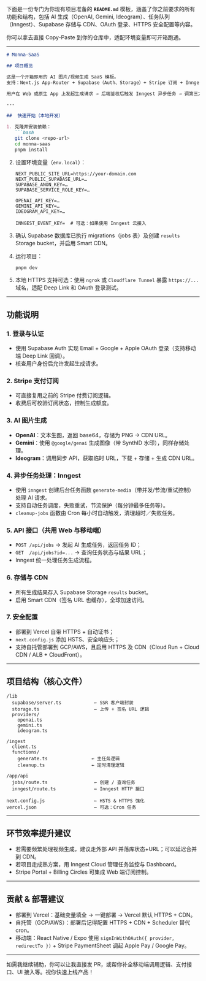 下面是一份专门为你现有项目准备的 **`README.md`** 模板，涵盖了你之前要求的所有功能和结构，包括 AI 生成（OpenAI, Gemini, Ideogram）、任务队列（Inngest）、Supabase 存储与 CDN、OAuth 登录、HTTPS 安全配置等内容。

你可以拿去直接 Copy-Paste 到你的仓库中，适配环境变量即可开箱跑通。

---

````markdown
# Monna-SaaS

## 项目概览

这是一个开箱即用的 AI 图片/视频生成 SaaS 模板。  
支持：Next.js App-Router + Supabase（Auth、Storage）+ Stripe 订阅 + Inngest 异步任务编排 + 多家 AI 提供商（OpenAI / Gemini / Ideogram） + CDN 加速。

用户在 Web 或原生 App 上发起生成请求 → 后端鉴权后触发 Inngest 异步任务 → 调第三方 API 生成 → 存储到 Supabase Storage（Smart CDN） → 更新任务状态并返回给前端。

---

## ​ 快速开始（本地开发）

1. 克隆并安装依赖：
   ```bash
   git clone <repo-url>
   cd monna-saas
   pnpm install
````

2. 设置环境变量（`env.local`）：

   ```env
   NEXT_PUBLIC_SITE_URL=https://your-domain.com
   NEXT_PUBLIC_SUPABASE_URL=…
   SUPABASE_ANON_KEY=…
   SUPABASE_SERVICE_ROLE_KEY=…

   OPENAI_API_KEY=…
   GEMINI_API_KEY=…
   IDEOGRAM_API_KEY=…

   INNGEST_EVENT_KEY=  # 可选：如果使用 Inngest 云接入
   ```

3. 确认 Supabase 数据库已执行 migrations（jobs 表）及创建 `results` Storage bucket，并启用 Smart CDN。

4. 运行项目：

   ```bash
   pnpm dev
   ```

5. 本地 HTTPS 支持可选：使用 `ngrok` 或 `Cloudflare Tunnel` 暴露 `https://...` 域名，适配 Deep Link 和 OAuth 登录测试。

---

## 功能说明

### 1. 登录与认证

* 使用 Supabase Auth 实现 Email + Google + Apple OAuth 登录（支持移动端 Deep Link 回调）。
* 核查用户身份后允许发起生成请求。

### 2. Stripe 支付订阅

* 可直接复用之前的 Stripe 付费订阅逻辑。
* 收费后可校验订阅状态，控制生成额度。

### 3. AI 图片生成

* **OpenAI**：文本生图，返回 base64，存储为 PNG → CDN URL。
* **Gemini**：使用 `@google/genai` 生成图像（带 SynthID 水印），同样存储处理。
* **Ideogram**：调用同步 API，获取临时 URL，下载 + 存储 + 生成 CDN URL。

### 4. 异步任务处理：Inngest

* 使用 `inngest` 创建后台任务函数 `generate-media`（带并发/节流/重试控制）处理 AI 请求。
* 支持自动任务调度，失败重试，节流保护（每分钟最多任务等）。
* `cleanup-jobs` 函数由 Cron 每小时自动触发，清理超时／失败任务。

### 5. API 接口（共用 Web 与移动端）

* `POST /api/jobs` → 发起 AI 生成任务，返回任务 ID；
* `GET  /api/jobs?id=...` → 查询任务状态与结果 URL；
* Inngest 统一处理任务生成流程。

### 6. 存储与 CDN

* 所有生成结果存入 Supabase Storage `results` bucket。
* 启用 Smart CDN（签名 URL 也缓存），全球加速访问。

### 7. 安全配置

* 部署到 Vercel 自带 HTTPS + 自动证书；
* `next.config.js` 添加 HSTS、安全响应头；
* 支持自托管部署到 GCP/AWS，且启用 HTTPS 及 CDN（Cloud Run + Cloud CDN / ALB + CloudFront）。

---

## 项目结构（核心文件）

```
/lib
  supabase/server.ts            ← SSR 客户端封装
  storage.ts                    ← 上传 + 签名 URL 逻辑
  providers/
    openai.ts
    gemini.ts
    ideogram.ts

/ingest
  client.ts
  functions/
    generate.ts                ← 主任务逻辑
    cleanup.ts                 ← 定时清理逻辑

/app/api
  jobs/route.ts                 ← 创建 / 查询任务
  inngest/route.ts              ← Inngest HTTP 接口

next.config.js                  ← HSTS & HTTPS 强化
vercel.json                     ← 可选：Cron 任务
```

---

## 环节效率提升建议

* 若需要频繁处理视频生成，建议走外部 API 并落库状态+URL；可以延迟合并到 CDN。
* 若项目走成熟方案，用 Inngest Cloud 管理任务监控与 Dashboard。
* Stripe Portal + Billing Circles 可集成 Web 端订阅控制。

---

## 贡献 & 部署建议

* 部署到 Vercel：基础变量填全 → 一键部署 → Vercel 默认 HTTPS + CDN。
* 自托管（GCP/AWS）：部署后记得配置 HTTPS + CDN + Scheduler 替代 cron。
* 移动端：React Native / Expo 使用 `signInWithOAuth({ provider, redirectTo })` + Stripe PaymentSheet 调起 Apple Pay / Google Pay。

---

如需我继续辅助，你可以让我直接发 PR，或帮你补全移动端调用逻辑、支付接口、UI 接入等。祝你快速上线产品！
